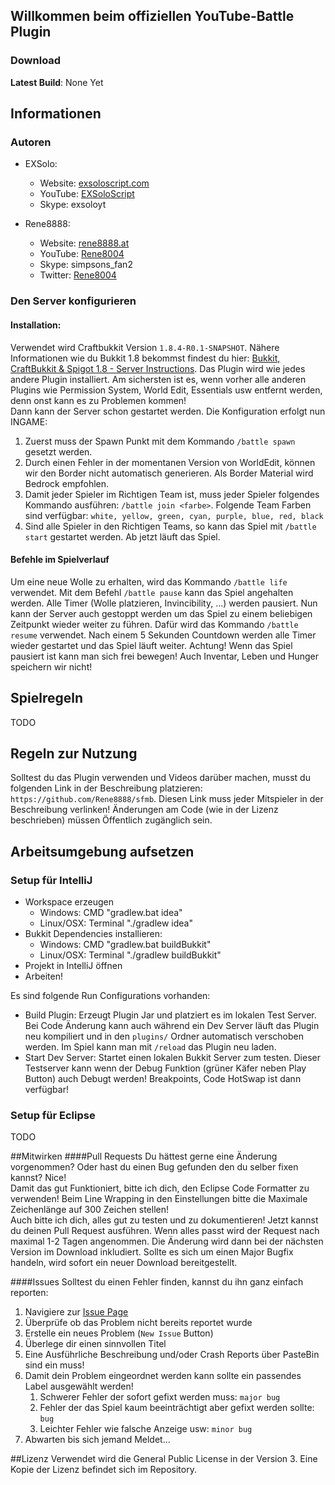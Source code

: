 Willkommen beim offiziellen YouTube-Battle Plugin
-------------------------------------------------

### Download
**Latest Build**: None Yet
## Informationen

### Autoren
* EXSolo:
	- Website: [exsoloscript.com](http://exsoloscript.com/)
	- YouTube: [EXSoloScript](https://www.youtube.com/user/EXSoloScript)
	- Skype: exsoloyt

* Rene8888:
	- Website: [rene8888.at](http://rene8888.at/)
	- YouTube: [Rene8004](https://www.youtube.com/user/Rene8004/)
	- Skype: simpsons_fan2
	- Twitter: [Rene8004](https://twitter.com/Rene8004)

### Den Server konfigurieren
#### Installation:
Verwendet wird Craftbukkit Version `1.8.4-R0.1-SNAPSHOT`. Nähere Informationen wie du Bukkit 1.8 bekommst findest du hier: [Bukkit, CraftBukkit & Spigot 1.8 - Server Instructions](http://www.spigotmc.org/threads/bukkit-craftbukkit-spigot-1-8.36598/). Das Plugin wird wie jedes andere Plugin installiert. Am sichersten ist es, wenn vorher alle anderen Plugins wie Permission System, World Edit, Essentials usw entfernt werden, denn onst kann es zu Problemen kommen!  
Dann kann der Server schon gestartet werden. Die Konfiguration erfolgt nun INGAME:

1. Zuerst muss der Spawn Punkt mit dem Kommando `/battle spawn` gesetzt werden.
2. Durch einen Fehler in der momentanen Version von WorldEdit, können wir den Border nicht automatisch generieren. Als Border Material wird Bedrock empfohlen.
3. Damit jeder Spieler im Richtigen Team ist, muss jeder Spieler folgendes Kommando ausführen: `/battle join <farbe>`. Folgende Team Farben sind verfügbar: `white, yellow, green, cyan, purple, blue, red, black`
4. Sind alle Spieler in den Richtigen Teams, so kann das Spiel mit `/battle start` gestartet werden. Ab jetzt läuft das Spiel.

#### Befehle im Spielverlauf
Um eine neue Wolle zu erhalten, wird das Kommando `/battle life` verwendet. Mit dem Befehl `/battle pause` kann das Spiel angehalten werden. Alle Timer (Wolle platzieren, Invincibility, ...) werden pausiert. Nun kann der Server auch gestoppt werden um das Spiel zu einem beliebigen Zeitpunkt wieder weiter zu führen. Dafür wird das Kommando  `/battle resume` verwendet. Nach einem 5 Sekunden Countdown werden alle Timer wieder gestartet und das Spiel läuft weiter. Achtung! Wenn das Spiel pausiert ist kann man sich frei bewegen! Auch Inventar, Leben und Hunger speichern wir nicht!

## Spielregeln
TODO

## Regeln zur Nutzung
Solltest du das Plugin verwenden und Videos darüber machen, musst du folgenden Link in der Beschreibung platzieren: `https://github.com/Rene8888/sfmb`. Diesen Link muss jeder Mitspieler in der Beschreibung verlinken! Änderungen am Code (wie in der Lizenz beschrieben) müssen Öffentlich zugänglich sein.

## Arbeitsumgebung aufsetzen
### Setup für IntelliJ
- Workspace erzeugen
	- Windows: CMD "gradlew.bat idea"
	- Linux/OSX: Terminal "./gradlew idea"
- Bukkit Dependencies installieren:
	- Windows: CMD "gradlew.bat buildBukkit"
	- Linux/OSX: Terminal "./gradlew buildBukkit"
- Projekt in IntelliJ öffnen
- Arbeiten!

Es sind folgende Run Configurations vorhanden:
- Build Plugin: Erzeugt Plugin Jar und platziert es im lokalen Test Server. Bei Code Änderung kann auch während ein Dev Server läuft das Plugin neu kompiliert und in den `plugins/` Ordner automatisch verschoben werden. Im Spiel kann man mit `/reload` das Plugin neu laden.
- Start Dev Server: Startet einen lokalen Bukkit Server zum testen. Dieser Testserver kann wenn der Debug Funktion (grüner Käfer neben Play Button) auch Debugt werden! Breakpoints, Code HotSwap ist dann verfügbar!

### Setup für Eclipse
TODO

##Mitwirken
####Pull Requests
Du hättest gerne eine Änderung vorgenommen? Oder hast du einen Bug gefunden den du selber fixen kannst? Nice!  
Damit das gut Funktioniert, bitte ich dich, den Eclipse Code Formatter zu verwenden! Beim Line Wrapping in den Einstellungen bitte die Maximale Zeichenlänge auf 300 Zeichen stellen!  
Auch bitte ich dich, alles gut zu testen und zu dokumentieren! Jetzt kannst du deinen Pull Request ausführen. Wenn alles passt wird der Request nach maximal 1-2 Tagen angenommen. Die Änderung wird dann bei der nächsten Version im Download inkludiert. Sollte es sich um einen Major Bugfix handeln, wird sofort ein neuer Download bereitgestellt.

####Issues
Solltest du einen Fehler finden, kannst du ihn ganz einfach reporten:

1. Navigiere zur [Issue Page](https://github.com/Rene8888/smfb/issues)
2. Überprüfe ob das Problem nicht bereits reportet wurde
3. Erstelle ein neues Problem (`New Issue` Button)
4. Überlege dir einen sinnvollen Titel
5. Eine Ausführliche Beschreibung und/oder Crash Reports über PasteBin sind ein muss!
6. Damit dein Problem eingeordnet werden kann sollte ein passendes Label ausgewählt werden!
	1. Schwerer Fehler der sofort gefixt werden muss: `major bug`
	2. Fehler der das Spiel kaum beeinträchtigt aber gefixt werden sollte: `bug`
	3. Leichter Fehler wie falsche Anzeige usw: `minor bug`
7. Abwarten bis sich jemand Meldet...

##Lizenz
Verwendet wird die General Public License in der Version 3. Eine Kopie der Lizenz befindet sich im Repository.
